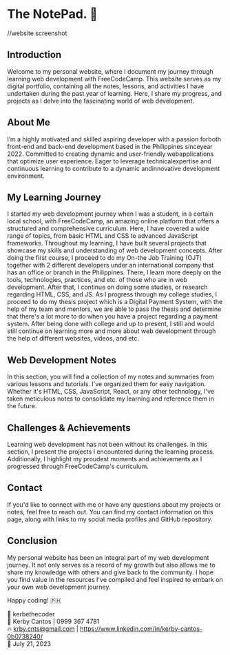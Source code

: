 # The NotePad. 📔

//website screenshot

## Introduction
Welcome to my personal website, where I document my journey through learning web development with FreeCodeCamp. This website serves as my digital portfolio, containing all the notes, lessons, and activities I have undertaken during the past year of learning. Here, I share my progress, and projects as I delve into the fascinating world of web development.

## About Me
I’m a highly motivated and skilled aspiring developer with a passion forboth front-end and back-end development based in the Philippines sinceyear 2022. Committed to creating dynamic and user-friendly webapplications that optimize user experience. Eager to leverage technicalexpertise and continuous learning to contribute to a dynamic andinnovative development environment.

## My Learning Journey
I started my web development journey when I was a student, in a certain local school, with FreeCodeCamp, an amazing online platform that offers a structured and comprehensive curriculum. Here, I have covered a wide range of topics, from basic HTML and CSS to advanced JavaScript frameworks. Throughout my learning, I have built several projects that showcase my skills and understanding of web development concepts. After doing the first course, I proceed to do my On-the Job Training (OJT) together with 2 different developers under an international company that has an office or branch in the Philippines. There, I learn more deeply on the tools, technologies, practices, and etc. of those who are in web development. After that, I continue on doing some studies, or research regarding HTML, CSS, and JS. As I progress through my college studies, I proceed to do my thesis project which is a Digital Payment System, with the help of my team and mentors, we are able to pass the thesis and determine that there's a lot more to do when you have a project regarding a payment system. After being done with college and up to present, I still and would still continue on learning more and more about web development through the help of different websites, videos, and etc.

## Web Development Notes
In this section, you will find a collection of my notes and summaries from various lessons and tutorials. I've organized them for easy navigation. Whether it's HTML, CSS, JavaScript, React, or any other technology, I've taken meticulous notes to consolidate my learning and reference them in the future.

## Challenges & Achievements
Learning web development has not been without its challenges. In this section, I present the projects I encountered during the learning process. Additionally, I highlight my proudest moments and achievements as I progressed through FreeCodeCamp's curriculum.

## Contact
If you'd like to connect with me or have any questions about my projects or notes, feel free to reach out. You can find my contact information on this page, along with links to my social media profiles and GitHub repository.

## Conclusion
My personal website has been an integral part of my web development journey. It not only serves as a record of my growth but also allows me to share my knowledge with others and give back to the community. I hope you find value in the resources I've compiled and feel inspired to embark on your own web development journey.

Happy coding! 🇵🇭

🚀 kerbethecoder  
📱 Kerby Cantos | 0999 367 4781  
🔥 krby.cnts@gmail.com | https://www.linkedin.com/in/kerby-cantos-0b0738240/  
📌 July 21, 2023  
